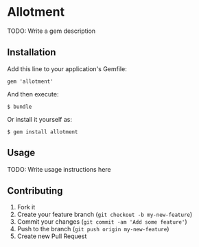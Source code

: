 # Allotment

TODO: Write a gem description

## Installation

Add this line to your application's Gemfile:

    gem 'allotment'

And then execute:

    $ bundle

Or install it yourself as:

    $ gem install allotment

## Usage

TODO: Write usage instructions here

## Contributing

1. Fork it
2. Create your feature branch (`git checkout -b my-new-feature`)
3. Commit your changes (`git commit -am 'Add some feature'`)
4. Push to the branch (`git push origin my-new-feature`)
5. Create new Pull Request

